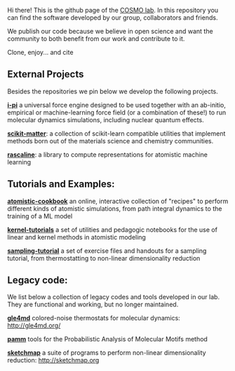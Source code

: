 Hi there! This is the github page of the [COSMO lab](https://www.epfl.ch/labs/cosmo/).
In this repository you can find the software developed by our group, collaborators and
friends.

We publish our code because we believe in open science and want the community to both
benefit from our work and contribute to it.

Clone, enjoy... and cite

## External Projects

Besides the repositories we pin below we develop the following projects.

**[i-pi](https://github.com/lab-cosmo/i-pi)** a universal force engine designed to be
	 used together with an ab-initio, empirical or machine-learning force field (or a
	 combination of these!) to run molecular dynamics simulations, including nuclear
	 quantum effects.

**[scikit-matter](https://github.com/lab-cosmo/scikit-matter)**: a collection of
	scikit-learn compatible utilities that implement methods born out of the materials
	science and chemistry communities.

**[rascaline](https://github.com/luthaf/rascaline)**: a library to
	compute representations for atomistic machine learning

## Tutorials and Examples:

**[atomistic-cookbook](https://lab-cosmo.github.io/atomistic-cookbook/latest/index.html)**
        an online, interactive collection of "recipes" to perform different kinds of 
	atomistic simulations, from path integral dynamics to the training of a ML model

**[kernel-tutorials](https://github.com/lab-cosmo/kernel-tutorials)** a set of utilities
	and pedagogic notebooks for the use of linear and kernel methods in atomistic
	modeling

**[sampling-tutorial](https://github.com/lab-cosmo/sampling-tutorial)** a set of
	exercise files and handouts for a sampling tutorial, from thermostatting to
	non-linear dimensionality reduction

## Legacy code:

We list below a collection of legacy codes and tools developed in our lab. They are
functional and working, but no longer maintained.

**[gle4md](https://github.com/lab-cosmo/gle4md)** colored-noise thermostats for
	molecular dynamics: http://gle4md.org/

**[pamm](https://github.com/lab-cosmo/pamm)** tools for the Probabilistic Analysis of
	Molecular Motifs method

**[sketchmap](https://github.com/lab-cosmo/sketchmap)** a suite of programs to perform
	non-linear dimensionality reduction: http://sketchmap.org
